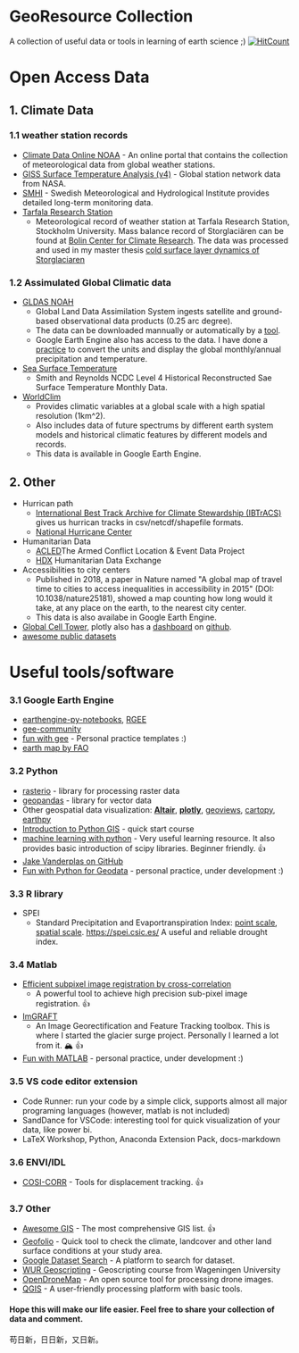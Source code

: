 # GeoResource Collection
 A collection of useful data or tools in learning of earth science ;) [![HitCount](http://hits.dwyl.io/fsn1995/GeoResource-Collection.svg)](http://hits.dwyl.io/fsn1995/GeoResource-Collection)
# Open Access Data
## 1. Climate Data 
### 1.1 weather station records
- [Climate Data Online NOAA](https://www.ncdc.noaa.gov/cdo-web/datasets) - An online portal that contains the collection of meteorological data from global weather stations.
- [GISS Surface Temperature Analysis (v4)](https://data.giss.nasa.gov/gistemp/station_data_v4_globe/) - Global station network data from NASA.
- [SMHI](https://www.smhi.se/klimatdata/meteorologi/) - Swedish Meteorological and Hydrological Institute provides detailed long-term monitoring data.
- [Tarfala Research Station](https://su.figshare.com/TRS)
    * Meteorological record of weather station at Tarfala Research Station, Stockholm University. Mass balance record of Storglaciären can be found at [Bolin Center for Climate Research](https://bolin.su.se/data/tarfala/glaciers.php). The data was processed and used in my master thesis [cold surface layer dynamics of Storglaciaren](https://github.com/fsn1995/cold-surface-layer-dynamics-on-Storglaciaren)

### 1.2 Assimulated Global Climatic data
- [GLDAS NOAH](https://disc.gsfc.nasa.gov/datasets?page=1&project=GLDAS)
    * Global Land Data Assimilation System ingests satellite and ground-based observational data products (0.25 arc degree). 
    * The data can be downloaded mannually or automatically by a [tool](https://github.com/fsn1995/Fun-with-Python-for-Geodata/blob/master/EarthdataDownload.py). 
    * Google Earth Engine also has access to the data. I have done a [practice](https://github.com/fsn1995/Fun-with-Google-Earth-Engine/blob/master/Noah.js) to convert the units and display the global monthly/annual precipitation and temperature. 
- [Sea Surface Temperature](https://podaac.jpl.nasa.gov/dataset/REYNOLDS_NCDC_L4_SST_HIST_RECON_MONTHLY_V3B_NETCDF)
    * Smith and Reynolds NCDC Level 4 Historical Reconstructed Sae Surface Temperature Monthly Data. 
- [WorldClim](https://www.worldclim.org/)
    * Provides climatic variables at a global scale with a high spatial resolution (1km^2).
    * Also includes data of future spectrums by different earth system models and historical climatic features by different models and records.
    * This data is available in Google Earth Engine.

## 2. Other
- Hurrican path
    * [International Best Track Archive for Climate Stewardship (IBTrACS)](https://www.ncdc.noaa.gov/ibtracs/index.php?name=ib-v4-access) gives us hurrican tracks in csv/netcdf/shapefile formats. 
    * [National Hurricane Center](https://www.nhc.noaa.gov/gis/)
- Humanitarian Data
    * [ACLED](https://www.acleddata.com/)The Armed Conflict Location & Event Data Project 
    * [HDX](https://data.humdata.org/) Humanitarian Data Exchange
- Accessibilities to city centers
    * Published in 2018, a paper in Nature named "A global map of travel time to cities to access inequalities in accessibility in 2015" (DOI: 10.1038/nature25181), showed a map counting how long would it take, at any place on the earth, to the nearest city center. 
    * This data is also availabe in Google Earth Engine.
- [Global Cell Tower](https://www.opencellid.org/#zoom=16&lat=37.77889&lon=-122.41942), plotly also has a [dashboard](https://dash-gallery.plotly.host/dash-world-cell-towers/) on [github](https://github.com/plotly/dash-world-cell-towers).
- [awesome public datasets](https://github.com/awesomedata/awesome-public-datasets)

# Useful tools/software
### 3.1 Google Earth Engine
- [earthengine-py-notebooks](https://github.com/giswqs/earthengine-py-notebooks), [RGEE](https://r-spatial.github.io/rgee/)
- [gee-community](https://github.com/gee-community)
- [fun with gee](https://github.com/fsn1995/Fun-with-Google-Earth-Engine) - Personal practice templates :)
- [earth map by FAO](https://earthmap.org/)

### 3.2 Python
- [rasterio](https://rasterio.readthedocs.io/en/latest/) - library for processing raster data
- [geopandas](http://geopandas.org/) - library for vector data
- Other geospatial data visualization: [**Altair**](https://altair-viz.github.io/index.html), [**plotly**](https://plot.ly/python-api-reference/index.html), [geoviews](http://geoviews.org/index.html), [cartopy](https://github.com/SciTools/cartopy), [earthpy](https://earthpy.readthedocs.io/en/latest/index.html)
- [Introduction to Python GIS](https://automating-gis-processes.github.io/CSC18/index.html) - quick start course
- [machine learning with python](https://machine-learning-with-python.readthedocs.io/en/latest/) - Very useful learning resource. It also provides basic introduction of scipy libraries. Beginner friendly. :+1:
- [Jake Vanderplas on GitHub](https://github.com/jakevdp) 
- [Fun with Python for Geodata](https://fsn1995.github.io/Fun-with-Python-for-Geodata/) - personal practice, under development :)
    
### 3.3 R library
- SPEI
    * Standard Precipitation and Evaportranspiration Index: [point scale](https://github.com/sbegueria/SPEI), [spatial scale](https://github.com/sbegueria/SPEIbase). https://spei.csic.es/ A useful and reliable drought index.

### 3.4 Matlab
- [Efficient subpixel image registration by cross-correlation](https://www.mathworks.com/matlabcentral/mlc-downloads/downloads/submissions/18401/versions/4/previews/html/efficient_subpixel_registration.html)
    * A powerful  tool to achieve high precision sub-pixel image registration. :+1:
- [ImGRAFT](https://github.com/grinsted/ImGRAFT)
    * An Image Georectification and Feature Tracking toolbox. This is where I started the glacier surge project. Personally I learned a lot from it. :mountain_snow: :+1:
- [Fun with MATLAB](https://github.com/fsn1995/MatlabFSN) - personal practice, under development :)

### 3.5 VS code editor extension
- Code Runner: run your code by a simple click, supports almost all major programing languages (however, matlab is not included)
- SandDance for VSCode: interesting tool for quick visualization of your data, like power bi.
- LaTeX Workshop, Python, Anaconda Extension Pack, docs-markdown

### 3.6 ENVI/IDL
- [COSI-CORR](http://www.tectonics.caltech.edu/slip_history/spot_coseis/download_software.html) - Tools for displacement tracking. :+1:

### 3.7 Other
- [Awesome GIS](https://github.com/sshuair/awesome-gis) - The most comprehensive GIS list. :+1:
- [Geofolio](https://geofolio.org/#select-area) - Quick tool to check the climate, landcover and other land surface conditions at your study area. 
- [Google Dataset Search](https://datasetsearch.research.google.com/) - A platform to search for dataset.
- [WUR Geoscripting](https://geoscripting-wur.github.io/) - Geoscripting course from Wageningen University
- [OpenDroneMap](https://github.com/OpenDroneMap/WebODM/) - An open source tool for processing drone images.
- [QGIS](https://www.qgis.org/en/site/) - A user-friendly processing platform with basic tools.

#### Hope this will make our life easier. Feel free to share your collection of data and comment.
苟日新，日日新，又日新。